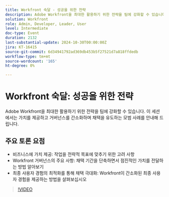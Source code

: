```yaml
---
title: Workfront 숙달 - 성공을 위한 전략
description: Adobe Workfront을 최대한 활용하기 위한 전략을 팀에 강화할 수 있습니다. 이 세션에서는 전문가가 가치를 제공하고 거버넌스를 단순화하며 채택을 유도하는 모범 사례를 안내합니다.주요 논의 사항:비즈니스 가치 제공 - 전략 목표에 맞게 작업을 조정하기 위한 고려 사항Workfront 거버넌스의 주요 사항 - 채택 기간을 늘리면서 증분 가치를 제공하는 방법 배우기 최종 사용자 경험의 최적화를 통해 채택 최대화 - Workfront이 간소화된 최종 사용자 경험을 제공하는 방법을 알아보십시오
solution: Workfront
role: Admin, Developer, Leader, User
level: Intermediate
doc-type: Event
duration: 2132
last-substantial-update: 2024-10-30T00:00:00Z
jira: KT-16415
source-git-commit: 6d34941792ad369db453b5f27521d7a818ffdedb
workflow-type: tm+mt
source-wordcount: '165'
ht-degree: 0%

---
```



# Workfront 숙달: 성공을 위한 전략

Adobe Workfront을 최대한 활용하기 위한 전략을 팀에 강화할 수 있습니다. 이 세션에서는 가치를 제공하고 거버넌스를 간소화하며 채택을 유도하는 모범 사례를 안내해 드립니다.

## 주요 토론 요점

* 비즈니스에 가치 제공: 작업을 전략적 목표에 맞추기 위한 고려 사항
* Workfront 거버넌스의 주요 사항: 채택 기간을 단축하면서 점진적인 가치를 전달하는 방법 알아보기
* 최종 사용자 경험의 최적화를 통해 채택 극대화: Workfront이 간소화된 최종 사용자 경험을 제공하는 방법을 살펴보십시오

>[!VIDEO](https://video.tv.adobe.com/v/3435746/?learn=on)
